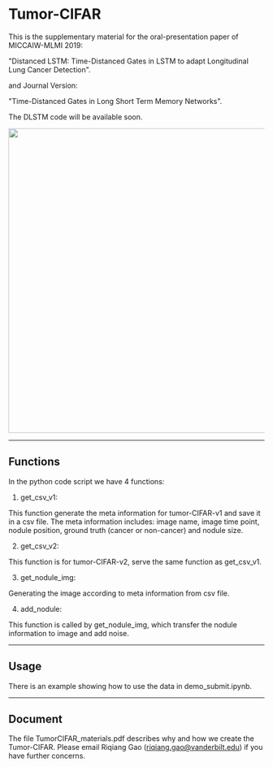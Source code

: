 # Tumor-CIFAR

This is the supplementary material for the oral-presentation paper of MICCAIW-MLMI 2019: 

"Distanced LSTM: Time-Distanced Gates in LSTM to adapt Longitudinal Lung Cancer Detection". 

and Journal Version: 

"Time-Distanced Gates in Long Short Term Memory Networks".

 The DLSTM code will be available soon. 

<img src="https://github.com/MASILab/tumor-cifar/blob/master/illustration.png" width="600">

 

---------------------------------------------------------------------------------------------

## Functions

In the python code script we have 4 functions:

1. get_csv_v1:

This function generate the meta information for tumor-CIFAR-v1 and save it in a csv file. The meta information includes: image name, image time point, nodule position, ground truth (cancer or non-cancer) and nodule size.

2. get_csv_v2:

This function is for tumor-CIFAR-v2, serve the same function as get_csv_v1.

3. get_nodule_img:

Generating the image according to meta information from csv file.

4. add_nodule:

This function is called by get_nodule_img, which transfer the nodule information to image and add noise.



--------------------------------------

## Usage

There is an example showing how to use the data in demo_submit.ipynb.

--------------------------------------

## Document

The file TumorCIFAR_materials.pdf describes why and how we create the Tumor-CIFAR. Please email Riqiang Gao (riqiang.gao@vanderbilt.edu) if you have further concerns.
